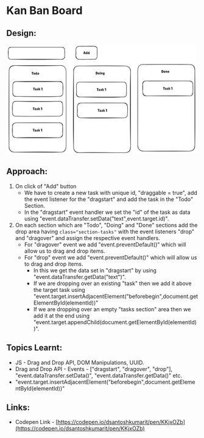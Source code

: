 # Kan Ban Board

## Design:
<img src="./image.png" width = "500">

## Approach:
1. On click of "Add" button 
    - We have to create a new task with unique id, "draggable = true", add the event listener for the "dragstart" and add the task in the "Todo" Section.
    - In the "dragstart" event handler we set the "id" of the task as data using "event.dataTransfer.setData("text",event.target.id)".
2. On each section which are "Todo", "Doing" and "Done" sections add the drop area having `class="section-tasks"` with the event listeners "drop" and "dragover" and assign the respective event handlers.
    - For "dragover" event we add "event.preventDefault()" which will allow us to drag and drop items.
    - For "drop" event we add "event.preventDefault()" which will allow us to drag and drop items.
        - In this we get the data set in "dragstart" by using "event.dataTransfer.getData("text")".
        - If we are dropping over an existing "task" then we add it above the target task using "event.target.insertAdjacentElement("beforebegin",document.getElementById(elementId))"
        - If we are dropping over an empty "tasks section" area then we add it at the end using "event.target.appendChild(document.getElementById(elementId))".

## Topics Learnt:
- JS - Drag and Drop API, DOM Manipulations, UUID.
- Drag and Drop API - Events - ["dragstart", "dragover", "drop"], "event.dataTransfer.setData()", "event.dataTransfer.getData()" etc.
- "event.target.insertAdjacentElement("beforebegin",document.getElementById(elementId))"

## Links:
- Codepen Link - [https://codepen.io/dsantoshkumarit/pen/KKjxOZb](https://codepen.io/dsantoshkumarit/pen/KKjxOZb)